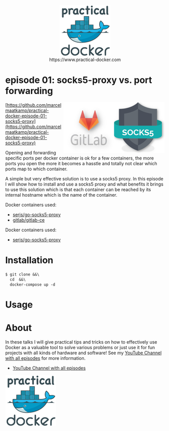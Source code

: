 <p align="center">
  <a href="https://www.practical-docker.com"><img src="https://github.com/marcelmaatkamp/practical-docker/blob/master/images/practical-docker-160.png"></a>
  <br />
  https://www.practical-docker.com 
</p>

# episode 01: socks5-proxy vs. port forwarding
<a href="https://hub.docker.com/r/serjs/go-socks5-proxy"><img align="right" src="https://github.com/marcelmaatkamp/practical-docker/blob/master/images/practical-docker-socks5-160-drop.png?raw=true"></a>
<a href="https://hub.docker.com/r/gitlab/gitlab-ce/"><img align="right" src="https://github.com/marcelmaatkamp/practical-docker/blob/master/images/practical-docker-gitlab-160-drop.jpg?raw=true"></a>

[https://github.com/marcelmaatkamp/practical-docker-episode-01-socks5-proxy](https://github.com/marcelmaatkamp/practical-docker-episode-01-socks5-proxy)

Opening and forwarding specific ports per docker container is ok for a few containers, the more ports you open the more it becomes a hasstle and totally not clear which ports map to which container. 

A simple but very effective solution is to use a socks5 proxy. In this episode I will show how to install and use a socks5 proxy and what benefits it brings to use this solution which is that each container can be reached by its internal hostname which is the name of the container.

Docker containers used:
 * [serjs/go-socks5-proxy](https://hub.docker.com/r/serjs/go-socks5-proxy)
 * [gitlab/gitlab-ce](https://hub.docker.com/r/gitlab/gitlab-ce/)
 
Docker containers used:
 * [serjs/go-socks5-proxy](https://hub.docker.com/r/serjs/go-socks5-proxy)
 
# Installation
```
$ git clone &&\ 
  cd  &&\
  docker-compose up -d
```
# Usage


# About
In these talks I will give practical tips and tricks on how to effectively use Docker as a valuable tool to solve various problems or just use it for fun projects with all kinds of hardware and software! See my [YouTube Channel with all episodes](https://www.youtube.com/channel/UCxp65f-xyu4z1PvmZBKqZGQ) for more information.
* [YouTube Channel with all episodes](https://www.youtube.com/channel/UCxp65f-xyu4z1PvmZBKqZGQ)

<a href="https://www.practical-docker.com"><img src="https://github.com/marcelmaatkamp/practical-docker/blob/master/images/practical-docker-160.png"></a>
